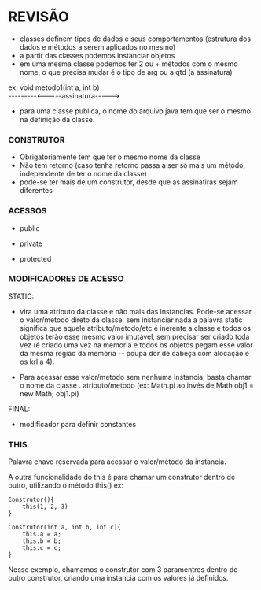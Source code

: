 # REVISÃO

- classes definem tipos de dados e seus comportamentos (estrutura dos dados e métodos a serem aplicados no mesmo)
- a partir das classes podemos instanciar objetos
- em uma mesma classe podemos ter 2 ou + métodos com o mesmo nome, o que precisa mudar é o tipo de arg ou a qtd (a assinatura)

ex:
void metodo1(int a, int b)<br/>
---------<-----assinatura-----><br/>

- para uma classe publica, o nome do arquivo java tem que ser o mesmo na definição da classe.

### CONSTRUTOR

- Obrigatoriamente tem que ter o mesmo nome da classe
- Não tem retorno (caso tenha retorno passa a ser só mais um método, independente de ter o nome da classe)
- pode-se ter mais de um construtor, desde que as assinatiras sejam diferentes

### ACESSOS

- public

- private

- protected

### MODIFICADORES DE ACESSO

STATIC:  
- vira uma atributo da classe e não mais das instancias. Pode-se acessar o valor/metodo direto da classe, sem instanciar nada
    a palavra static significa que aquele atributo/método/etc é inerente a classe e todos os objetos terão 
    esse mesmo valor imutável, sem precisar ser criado toda vez (é criado uma vez na memoria e todos os objetos
    pegam esse valor da mesma região da memória -- poupa dor de cabeça com alocação e os krl a 4).

- Para acessar esse valor/metodo sem nenhuma instancia, basta chamar o nome da classe . atributo/metodo 
    (ex: Math.pi ao invés de Math obj1 = new Math; obj1.pi)

FINAL:
- modificador para definir constantes

### THIS

Palavra chave reservada para acessar o valor/método da instancia.

A outra funcionalidade do this é para chamar um construtor dentro de outro, utilizando o método this()
ex: 

    Construtor(){
        this(1, 2, 3)
    }

    Construtor(int a, int b, int c){
        this.a = a;
        this.b = b;
        this.c = c;
    }

Nesse exemplo, chamamos o construtor com 3 paramentros dentro do outro construtor, criando uma instancia com 
os valores já definidos.
